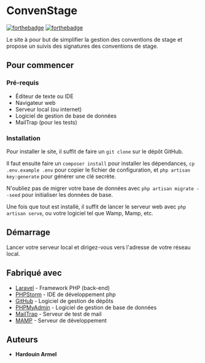 # ConvenStage


[![forthebadge](https://forthebadge.com/images/badges/built-by-developers.svg)](https://forthebadge.com)  [![forthebadge](http://forthebadge.com/images/badges/powered-by-electricity.svg)](http://forthebadge.com)

Le site à pour but de simplifier la gestion des conventions de stage et propose un suivis des signatures des conventions de stage.

## Pour commencer

### Pré-requis

- Éditeur de texte ou IDE
- Navigateur web
- Serveur local (ou internet)
- Logiciel de gestion de base de données
- MailTrap (pour les tests)

### Installation

Pour installer le site, il suffit de faire un `git clone` sur le dépôt GitHub.

Il faut ensuite faire un ```composer install``` pour installer les dépendances, `cp .env.example .env` pour copier le fichier de configuration, et `php artisan key:generate` pour générer une clé secrète.

N'oubliez pas de migrer votre base de données avec `php artisan migrate --seed` pour initialiser les données de base.

Une fois que tout est installé, il suffit de lancer le serveur web avec `php artisan serve`, ou votre logiciel tel que Wamp, Mamp, etc.

## Démarrage

Lancer votre serveur local et dirigez-vous vers l'adresse de votre réseau local.

## Fabriqué avec

* [Laravel](https://laravel.com) - Framework PHP (back-end)
* [PHPStorm](https://www.jetbrains.com/fr-fr/phpstorm/) - IDE de développement php
* [GitHub](https://github.com) - Logiciel de gestion de dépôts
* [PHPMyAdmin](https://www.phpmyadmin.net/) - Logiciel de gestion de base de données
* [MailTrap](https://mailtrap.io/) - Serveur de test de mail
* [MAMP](http://www.mamp.info/) - Serveur de développement

## Auteurs

* **Hardouin Armel**

